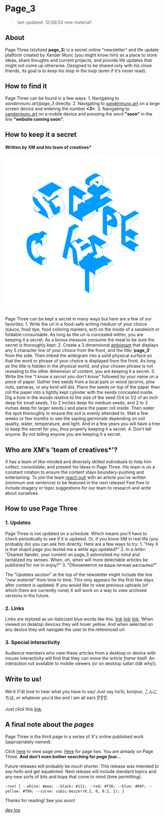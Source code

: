 # Page_3 

> last updated: 12/26/24 
> new material! 

## About 

Page Three (stylized **page_3**) is a secret online "newsletter" and life update platform created by Xander Munc (you might know him) as a place to store ideas, share thoughts and current projects, and provide life updates that might not come up otherwise. Designed to be shared only with his close friends, its goal is to *keep his loop in the loop* (even if it's never read). 

## How to find it

Page Three can be found in a few ways:
    1. Navigating to *xandermunc.art/page_3* directly.
    2. Navigating to [xandermunc.art](https://xandermunc.art/) on a large screen device and entering the number **<3>**.
    3. Navigating to [xandermunc.art](https://xandermunc.art/) on a mobile device and pressing the word **"soon"** in the line **"website coming soon"**.

## How to keep it a secret 
#### Written by XM and his team of creatives*

![image](ambigram.png)

Page Three can be kept a secret in many ways but here are a few of our favorites:
    1. Write the url in a food-safe writing medium of your choice (sauce, food dye, food coloring markers, ect) on the inside of a sandwich or foldable consumable. As long as the url is concealed within, you are keeping it a secret. As a bonus measure consume the meal to be sure the secret is thoroughly kept. 
    2. Create a 3 dimensional [ambigram](https://2catteam.github.io/AmbigramGenerator/) that displays any 5 character line of your choice from the front, and the title '**page_3**' from the side. Then imbed the ambigram into a solid physical surface so that the word or phrase of your choice is displayed from the front. As long as the title is hidden in the physical world, and your chosen phrase is not revealing to the other dimension of content, you are keeping it a secret. 
    3. Write the line *"I know a secret you don't know"* followed by your name on a piece of paper. Gather tree seeds from a local park or wood (acorns, pine nuts, samaras, or any kind will do). Place the seeds on top of the paper then roll the paper into a tightly kept cylinder with the seeds concealed inside. Dig a hole in the woods relative to the size of the seed (1/4 to 1/2 of an inch deep for small seeds, 1 to 2 inches deep for medium seeds, and 2 to 3 inches deep for larger seeds.) and place the paper roll inside. Then water the spot thoroughly to ensure the soil is evenly attended to. Wait a few weeks or few months to see the sapling germinate depending on soil quality, water, temperature, and light. And in a few years you will have a tree to keep the secret for you, thus properly keeping it a secret. 
    4. Don't tell anyone. By not telling anyone you are keeping it a secret. 

## Who are XM's 'team of creatives*'?

X has a team of like-minded and diversely skilled individuals to help him collect, consolidate, and present his ideas in Page Three. His team is on a constant rotation to ensure the content stays boundary-pushing and entertaining. To join the team [reach out!](mailto:xandermunc@gmail.com) with an article you've written (minimum one sentence) to be featured in the next release! Feel free to include imagery or topic suggestions for our team to research and write about ourselves.

## How to use Page Three
### 1. Updates

Page Three is not updated on a schedule. Which means you'll have to check periodically to see if it is updated. Or, if you know XM in real life (you probably do) you can ask him directly. Here are a few ways to try: 
    1. "Hey X is that stupid page you texted me a while ago updated?"
    2. *In a letter:* "Dearest Xander, your content on page_3 astonished my mind and tantalized my senses. When, oh, when will more delectable articles be published for me to enjoy?"
    3. "Обновляется ли ваша личная рассылка?"

The *"Updates section"* at the top of the newsletter might include the line *"new material"* from time to time. This only appears for the first few days after content is updated. If you would like to view previous uploads (of which there are currently none) X will work on a way to view archived versions in the future. 

### 2. Links 

Links are stylized as un-italicized blue words like this: [link](https://example.com/) [link](https://www.iana.org/domains/reserved) [link](https://info.cern.ch/hypertext/WWW/TheProject.html). When viewed on desktop devices they will hover yellow. And when selected on any device they will navigate the user to the referenced url. 

### 3. Special interactivity

Audience members who view these articles from a desktop or device with mouse interactivity will find that they can *move the article frame* itself. An interaction not available to mobile viewers (or on desktop safari (idk why)). 

## Write to us!

We'd (I'd) love to hear what you have to say! Just say həˈlō, bonjour, 
こんにちは, or whatever you'd like and I am all ears 👂👂👂.

Just click this [link](mailto:xandermunc@gmail.com).

## A final note about the *pages*

Page Three is the third page in a series of X's online published work (appropriately named).

Click [here](https://xandermunc.art/) to view page one. [Here](https://xandermunc.art/glossary/) for page two. You are already on Page Three. **And don't even bother searching for *page four...***

Future releases will probably be *much* shorter. This release was intended to *say hello* and get aquatinted. Next release will include standard topics and any new sorts of bits and bops that come to mind (time permitting).

```plaintext 
:root { --white: #eee; --black: #111; --red: #f30; --blue: #09f; --yellow: #f90; --curve: cubic-bezier(0.2, 0, 0.2, 1); }
```

Thanks for reading! See you soon! 

[dev log](https://github.com/xandermunc/page_3)